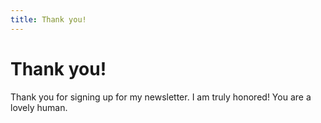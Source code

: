 ```yaml
---
title: Thank you!
---
```


# Thank you!

Thank you for signing up for my newsletter. I am truly honored! You are a lovely human.
